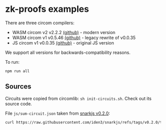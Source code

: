 # zk-proofs examples

There are three circom compilers:

- WASM circom v2 v2.2.2 [(github)](https://github.com/iden3/circom/releases/tag/v2.2.2) - modern version
- WASM circom v1 v0.5.46 [(github)](https://github.com/iden3/circom_old/releases/tag/v0.5.46) - legacy rewrite of v0.0.35
- JS circom v1 v0.0.35 [(github)](https://github.com/iden3/circom_old/releases/tag/v0.0.35) - original JS version

We support all versions for backwards-compatibility reasons.

To run:

```sh
npm run all
```

## Sources

Circuits were copied from circomlib: `sh init-circuits.sh`.
Check out its source code.


File `js/sum-circuit.json` taken from [snarkjs v0.2.0](https://raw.githubusercontent.com/iden3/snarkjs/refs/tags/v0.2.0/test/circuit/sum.json):

```sh
curl https://raw.githubusercontent.com/iden3/snarkjs/refs/tags/v0.2.0/test/circuit/sum.json > 'sum-circuit.json'
```

